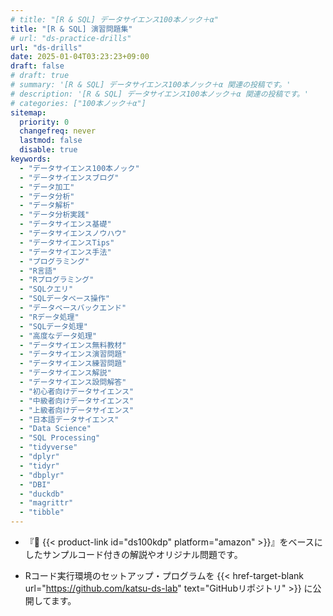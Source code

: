 ```yaml
---
# title: "[R & SQL] データサイエンス100本ノック＋α"
title: "[R & SQL] 演習問題集"
# url: "ds-practice-drills"
url: "ds-drills"
date: 2025-01-04T03:23:23+09:00
draft: false
# draft: true
# summary: '[R & SQL] データサイエンス100本ノック＋α 関連の投稿です。'
# description: '[R & SQL] データサイエンス100本ノック＋α 関連の投稿です。'
# categories: ["100本ノック＋α"]
sitemap:
  priority: 0
  changefreq: never
  lastmod: false
  disable: true
keywords: 
  - "データサイエンス100本ノック"
  - "データサイエンスブログ"
  - "データ加工"
  - "データ分析"
  - "データ解析"
  - "データ分析実践"
  - "データサイエンス基礎"
  - "データサイエンスノウハウ"
  - "データサイエンスTips"
  - "データサイエンス手法"
  - "プログラミング"
  - "R言語"
  - "Rプログラミング"
  - "SQLクエリ"
  - "SQLデータベース操作"
  - "データベースバックエンド"
  - "Rデータ処理"
  - "SQLデータ処理"
  - "高度なデータ処理"
  - "データサイエンス無料教材"
  - "データサイエンス演習問題"
  - "データサイエンス練習問題"
  - "データサイエンス解説"
  - "データサイエンス設問解答"
  - "初心者向けデータサイエンス"
  - "中級者向けデータサイエンス"
  - "上級者向けデータサイエンス"
  - "日本語データサイエンス"
  - "Data Science"
  - "SQL Processing"
  - "tidyverse"
  - "dplyr"
  - "tidyr"
  - "dbplyr"
  - "DBI"
  - "duckdb"
  - "magrittr"
  - "tibble"
---
```


- 『📘 {{< product-link id="ds100kdp" platform="amazon" >}}』をベースにしたサンプルコード付きの解説やオリジナル問題です。

- Rコード実行環境のセットアップ・プログラムを 
{{< href-target-blank url="https://github.com/katsu-ds-lab" text="GitHubリポジトリ" >}} 
に公開してます。

